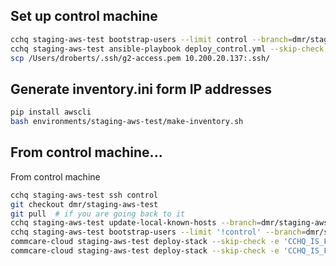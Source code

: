## Set up control machine
```bash
cchq staging-aws-test bootstrap-users --limit control --branch=dmr/staging-aws-test
cchq staging-aws-test ansible-playbook deploy_control.yml --skip-check --branch=dmr/staging-aws-test
scp /Users/droberts/.ssh/g2-access.pem 10.200.20.137:.ssh/
```

## Generate inventory.ini form IP addresses

```bash
pip install awscli
bash environments/staging-aws-test/make-inventory.sh
```

## From control machine...

From control machine
```bash
cchq staging-aws-test ssh control
git checkout dmr/staging-aws-test
git pull  # if you are going back to it
cchq staging-aws-test update-local-known-hosts --branch=dmr/staging-aws-test
cchq staging-aws-test bootstrap-users --limit '!control' --branch=dmr/staging-aws-test
commcare-cloud staging-aws-test deploy-stack --skip-check -e 'CCHQ_IS_FRESH_INSTALL=1' --branch=dmr/staging-aws-test
commcare-cloud staging-aws-test deploy-stack --skip-check -e 'CCHQ_IS_FRESH_INSTALL=1' --branch=dmr/staging-aws-test --start-at-task='PostgreSQL access configuration'
```
